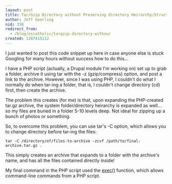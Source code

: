 ```yaml
---
layout: post
title: Tar/Gzip Directory without Preserving Directory Heirarchy/Structure
author: Jeff Geerling
nid: 338
redirect_from:
  - /blog/oscatholic/targzip-directory-withou/
created: 1287415112
---
```

<p>I just wanted to post this code snippet up here in case anyone else is stuck Googling for many hours without success how to do this...</p>
<p>I have a PHP script (actually, a Drupal module I&#39;m working on) set up to grab a folder, archive it using tar with the -z (gzip/compress) option, and post a link to the archive. However, since I was using PHP, I couldn&#39;t do what I normally do when tar-ing a folder, that is, I couldn&#39;t change directory (cd) first, then create the archive.</p>
<p>The problem this creates (for me) is that, upon expanding the PHP-created tar.gz archive, the system folder/directory heirarchy is expanded as well... so my files are buried in a folder 5-10 levels deep. Not ideal for zipping up a bunch of photos or something.</p>
<p>So, to overcome this problem, you can use tar&#39;s -C option, which allows you to change directory before tar-ing the files:</p>
<code>tar -C /directory/of/files-to-archive -zcvf /path/to/final-archive.tar.gz .</code>
<p>This simply creates an archive that expands to a folder with the archive&#39;s name, and has all the files contained directly inside!</p>
<p>My final command in the PHP script used the <a href="http://php.net/manual/en/function.exec.php">exec()</a> function, which allows command-line commands from a PHP script.</p>
